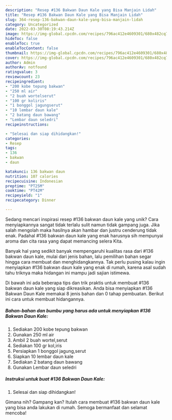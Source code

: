 ```yaml
---
description: "Resep #136 Bakwan Daun Kale yang Bisa Manjain Lidah"
title: "Resep #136 Bakwan Daun Kale yang Bisa Manjain Lidah"
slug: 364-resep-136-bakwan-daun-kale-yang-bisa-manjain-lidah
category: Uncategorized
date: 2022-03-30T08:19:43.214Z
image: https://img-global.cpcdn.com/recipes/796ac412e4609301/680x482cq70/136-bakwan-daun-kale-foto-resep-utama.jpg
hideToc: false
enableToc: true
enableTocContent: false
thumbnail: https://img-global.cpcdn.com/recipes/796ac412e4609301/680x482cq70/136-bakwan-daun-kale-foto-resep-utama.jpg
cover: https://img-global.cpcdn.com/recipes/796ac412e4609301/680x482cq70/136-bakwan-daun-kale-foto-resep-utama.jpg
author: Admin
authorAv: notfound
ratingvalue: 3
reviewcount: 23
recipeingredient:
- "200 kobe tepung bakwan"
- "250 ml air"
- "2 buah wortelserut"
- "100 gr koliris"
- "1 bonggol jagungserut"
- "10 lembar daun kale"
- "2 batang daun bawang"
- "Lembar daun seledri"
recipeinstructions:

- "Selesai dan siap dihidangkan!"
categories:
- Resep
tags:
- 136
- bakwan
- daun

katakunci: 136 bakwan daun 
nutrition: 107 calories
recipecuisine: Indonesian
preptime: "PT25M"
cooktime: "PT42M"
recipeyield: "1"
recipecategory: Dinner

---
```





Sedang mencari inspirasi resep #136 bakwan daun kale yang unik? Cara menyiapkannya sangat tidak terlalu sulit namun tidak gampang juga. Jika salah mengolah maka hasilnya akan hambar dan justru cenderung tidak enak. Padahal #136 bakwan daun kale yang enak harusnya sih mempunyai aroma dan cita rasa yang dapat memancing selera Kita.







Banyak hal yang sedikit banyak mempengaruhi kualitas rasa dari #136 bakwan daun kale, mulai dari jenis bahan, lalu pemilihan bahan segar hingga cara membuat dan menghidangkannya. Tak perlu pusing kalau ingin menyiapkan #136 bakwan daun kale yang enak di rumah, karena asal sudah tahu triknya maka hidangan ini mampu jadi sajian istimewa.






Di bawah ini ada beberapa tips dan trik praktis untuk membuat #136 bakwan daun kale yang siap dikreasikan. Anda bisa menyiapkan #136 Bakwan Daun Kale memakai 8 jenis bahan dan 0 tahap pembuatan. Berikut ini cara untuk membuat hidangannya.

<!--inarticleads1-->

##### Bahan-bahan dan bumbu yang harus ada untuk menyiapkan #136 Bakwan Daun Kale:

1. Sediakan 200 kobe tepung bakwan
1. Gunakan 250 ml air
1. Ambil 2 buah wortel,serut
1. Sediakan 100 gr kol,iris
1. Persiapkan 1 bonggol jagung,serut
1. Siapkan 10 lembar daun kale
1. Sediakan 2 batang daun bawang
1. Gunakan Lembar daun seledri




<!--inarticleads2-->

##### Instruksi untuk buat #136 Bakwan Daun Kale:


1. Selesai dan siap dihidangkan!



Gimana nih? Gampang kan? Itulah cara membuat #136 bakwan daun kale yang bisa anda lakukan di rumah. Semoga bermanfaat dan selamat mencoba!
